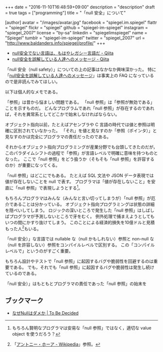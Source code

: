 +++
date = "2016-11-10T16:48:59+09:00"
description = "description"
draft = true
tags = ["programming"]
title = "「null 安全」について"

[author]
  avatar = "/images/avatar.jpg"
  facebook = "spiegel.im.spiegel"
  flattr = "spiegel"
  flickr = "spiegel"
  github = "spiegel-im-spiegel"
  instagram = "spiegel_2007"
  license = "by-sa"
  linkedin = "spiegelimspiegel"
  name = "Spiegel"
  tumblr = "spiegel-im-spiegel"
  twitter = "spiegel_2007"
  url = "http://www.baldanders.info/spiegel/profile/"
+++

- [null安全でない言語は、もはやレガシー言語だ - Qiita](http://qiita.com/koher/items/e4835bd429b88809ab33)
- [null安全を誤解している人達へのメッセージ - Qiita](http://qiita.com/omochimetaru/items/ee29d4c6eb0d78f02b15)

「null 安全（null safety）」についての上の記事はなかなか興味深かった。
特に「[null安全を誤解している人達へのメッセージ](http://qiita.com/omochimetaru/items/ee29d4c6eb0d78f02b15)」は事実上の FAQ になっているので是非読んでみてほしい。

以下は個人的なメモである。

「参照」は昔から悩ましい問題である。
「null 参照」は「参照が無効である」ことを示すものだ。
どんなプログラムであれ「null 参照」が存在するのであれば，それを異常系としてどこかで始末しなければならない。

オブジェクト指向以前，たとえばアセンブラや C 言語の時代では値と参照は明確に区別されていなかった。
「それ」を値と見なすのか「参照（ポインタ）」と見なすのかは完全にプログラマの責任だったのである。

それからオブジェクト指向プログラミングが産業分野でも台頭してきたのだが，このパラダイムシフトの過程で「参照」が言語レベルで明確に意味を持つものとなった。
ここで「null 参照」をどう扱うか（そもそも「null 参照」を許容するのか）が重要になってくる。

「null 参照」はどこにでもある。
たとえば SQL 文法や JSON データ表現では値が存在しないことを null で表す。
プログラマは「値が存在しないこと」を安直に「null 参照」で表現しようとする[^vo]。

[^vo]: もちろん賢明なプログラマは安易な「null 参照」ではなく，適切な value object を使うだろう？

もちろんプログラマはみんな（みんなと言い切ってしまうが）「null 参照」が厄介であることは分かっている。
オブジェクト指向プログラミングは状態の詳細を隠ぺいしてしまう。
ロジックの深いところで発生した「null 参照」はしばしばプログラマが予測しないところで牙をむく。
例外処理で捕まえようとしてもいつの間にかすり抜けてしまう。
このことによる経済的損失を10億ドルと見積もった人[^ah]もいる。

[^ah]: 「[アントニー・ホーア - Wikipedia](https://ja.wikipedia.org/wiki/%E3%82%A2%E3%83%B3%E3%83%88%E3%83%8B%E3%83%BC%E3%83%BB%E3%83%9B%E3%83%BC%E3%82%A2)」参照。

「null 安全）」な言語では nullable な（null かもしれない）参照と non-null な（null を許容しない）参照をコンパイルレベルで区別する。
この「コンパイルレベルで」というのがすごく重要。

もちろん設計やテストで「null 参照」に起因するバグや脆弱性を回避するのは重要である。
でも，それでも「null 参照」に起因するバグや脆弱性は発生し続けているのである。

「null 安全）」はもともとプログラマの責任であった「null 参照」の始末を


## ブックマーク

- [なぜNullはダメか | To Be Decided](https://tbd.kaitoy.xyz/2015/07/26/why-null-is-bad/)
